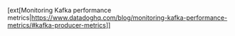 [ext[Monitoring Kafka performance metrics|https://www.datadoghq.com/blog/monitoring-kafka-performance-metrics/#kafka-producer-metrics]]